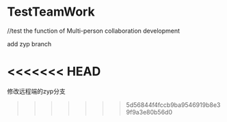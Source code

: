   # TestTeamWork
//test the function of Multi-person collaboration development

add zyp branch

<<<<<<< HEAD
=======
修改远程端的zyp分支
>>>>>>> 5d56844f4fccb9ba9546919b8e39f9a3e80b56d0
